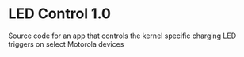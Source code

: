 # LED Control 1.0
Source code for an app that controls the kernel specific charging LED triggers on select Motorola devices

